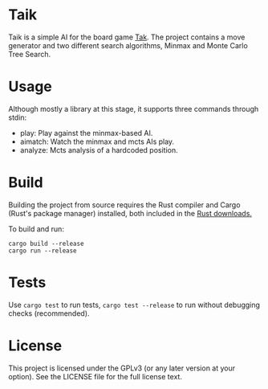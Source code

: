 # Taik

Taik is a simple AI for the board game [Tak](https://en.wikipedia.org/wiki/Tak_(game)). The project contains a move generator and two different search algorithms, Minmax and Monte Carlo Tree Search.

# Usage

Although mostly a library at this stage, it supports three commands through stdin:

* play: Play against the minmax-based AI.
* aimatch: Watch the minmax and mcts AIs play.
* analyze: Mcts analysis of a hardcoded position.

# Build

Building the project from source requires the Rust compiler and Cargo (Rust's package manager) installed, both included in the [Rust downloads.](https://www.rust-lang.org/tools/install)

To build and run:
```
cargo build --release
cargo run --release 
```

# Tests

Use `cargo test` to run tests, `cargo test --release` to run without debugging checks (recommended).

# License

This project is licensed under the GPLv3 (or any later version at your option). See the LICENSE file for the full license text.
